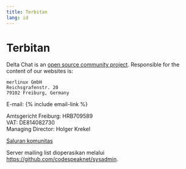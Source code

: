 ```yaml
---
title: Terbitan
lang: id
---
```


# Terbitan

Delta Chat is an [open source community project](https://github.com/deltachat). Responsible for the content of our websites is:

    merlinux GmbH
    Reichsgrafenstr. 20
    79102 Freiburg, Germany

E-mail: {% include email-link %}

Amtsgericht Freiburg: HRB709589  
VAT: DE814082730  
Managing Director: Holger Krekel

[Saluran komunitas](contribute)

Server mailing list dioperasikan melalui <https://github.com/codespeaknet/sysadmin>.
